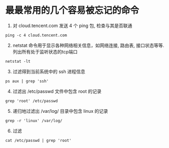 # 最最常用的几个容易被忘记的命令

1. 对 cloud.tencent.com 发送 4 个 ping 包, 检查与其是否联通

```
ping -c 4 cloud.tencent.com
```
2. netstat 命令用于显示各种网络相关信息，如网络连接, 路由表, 接口状态等等.
列出所有处于监听状态的tcp端口

```
netstat -lt
```
3. 过滤得到当前系统中的 ssh 进程信息

```
ps aux | grep 'ssh'
```
4. 过滤出 /etc/passwd 文件中包含 root 的记录

```
grep 'root' /etc/passwd
```

5. 递归地过滤出 /var/log/ 目录中包含 linux 的记录

```
grep -r 'linux' /var/log/
```

6. 过滤

```
cat /etc/passwd | grep 'root'
```